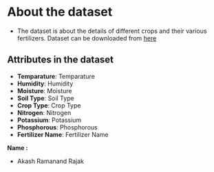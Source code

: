 # About the dataset
- The dataset is about the details of different crops and their various fertilizers.
Dataset can be downloaded from [here](https://www.kaggle.com/gdabhishek/fertilizer-prediction)

## Attributes in the dataset
- **Temparature**: Temparature
- **Humidity**: Humidity
- **Moisture**: Moisture
- **Soil Type**: Soil Type
- **Crop Type**: Crop Type
- **Nitrogen**: Nitrogen
- **Potassium**: Potassium
- **Phosphorous**: Phosphorous
- **Fertilizer Name**: Fertilizer Name


**Name :**
- Akash Ramanand Rajak


